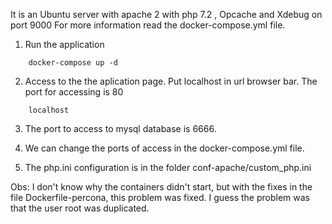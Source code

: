 It is an Ubuntu server with apache 2 with php 7.2 , Opcache and Xdebug on port 9000
For more information read the docker-compose.yml file.

1. Run the application
```
    docker-compose up -d
```
2. Access to the the aplication page. Put localhost in url browser bar. The port for accessing is 80
```
    localhost
```

3. The port to access to mysql database is 6666.

4. We can change the ports of access in the docker-compose.yml file.

5. The php.ini configuration is in the folder conf-apache/custom_php.ini


Obs: 
I don't know why the containers didn't start, but with the fixes in the file Dockerfile-percona, this problem was fixed.
I guess the problem was that the user root was duplicated.
